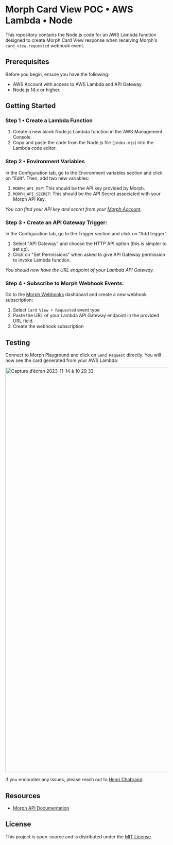 # Morph Card View POC • AWS Lambda • Node

This repository contains the Node.js code for an AWS Lambda function designed to create Morph Card View response when receiving Morph's `card_view.requested` webhook event.

## Prerequisites

Before you begin, ensure you have the following:

-   AWS Account with access to AWS Lambda and API Gateway.
-   Node.js 14.x or higher.

## Getting Started

### Step 1 • Create a Lambda Function

1. Create a new blank Node.js Lambda function in the AWS Management Console.
2. Copy and paste the code from the Node.js file (`index.mjs`) into the Lambda code editor.

### Step 2 • Environment Variables

In the Configuration tab, go to the Environment variables section and click on "Edit". Then, add two new variables:

1. `MORPH_API_KEY`: This should be the API key provided by Morph.
2. `MORPH_API_SECRET`: This should be the API Secret associated with your Morph API Key.

_You can find your API key and secret from your [Morph Account](https://app.runmorph.dev/account)._

### Step 3 • Create an API Gateway Trigger:

In the Configuration tab, go to the Trigger section and click on "Add trigger".

1. Select "API Gateway" and choose the HTTP API option (this is simpler to set up).
2. Click on "Set Permissions" when asked to give API Gateway permission to invoke Lambda function.

_You should now have the URL endpoint of your Lambda API Gateway._

### Step 4 • Subscribe to Morph Webhook Events:

Go to the [Morph Webhooks](https://app.runmorph.dev/webhooks) dashboard and create a new webhook subscription:

1. Select `Card View • Requested` event type
2. Paste the URL of your Lambda API Gateway endpoint in the provided URL field.
3. Create the webhook subscription

## Testing 

Connect to Morph Playground and click on `Send Request` directly. You will now see the card generated from your AWS Lambda:

<img width="1257" alt="Capture d’écran 2023-11-14 à 10 29 33" src="https://github.com/run-Morph/card-view-poc-aws-node/assets/18643714/27f796c0-23e2-45c9-89c9-b091694b1839">


If you encounter any issues, please reach out to [Henri Chabrand](mailto:henri.chabrand@gmail.com).

## Resources

-   [Morph API Documentation](https://runmorph.dev/)

## License

This project is open-source and is distributed under the [MIT License](https://opensource.org/licenses/MIT).
